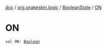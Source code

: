 [doc](../../index.md) / [org.snakeskin.logic](../index.md) / [BooleanState](index.md) / [ON](./-o-n.md)

# ON

`val ON: `[`Boolean`](https://kotlinlang.org/api/latest/jvm/stdlib/kotlin/-boolean/index.html)